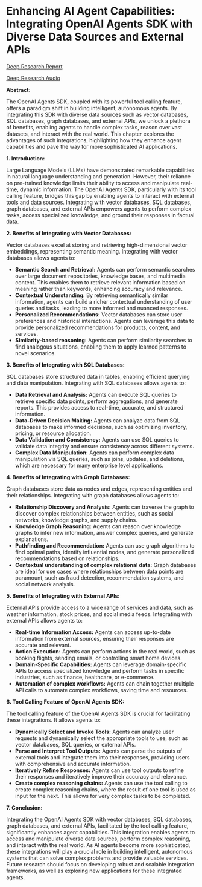 # Enhancing AI Agent Capabilities: Integrating OpenAI Agents SDK with Diverse Data Sources and External APIs

[Deep Research Report](https://g.co/gemini/share/6915140a090c)

[Deep Research Audio](https://g.co/gemini/share/758fdbe02978)

**Abstract:**

The OpenAI Agents SDK, coupled with its powerful tool calling feature, offers a paradigm shift in building intelligent, autonomous agents. By integrating this SDK with diverse data sources such as vector databases, SQL databases, graph databases, and external APIs, we unlock a plethora of benefits, enabling agents to handle complex tasks, reason over vast datasets, and interact with the real world. This chapter explores the advantages of such integrations, highlighting how they enhance agent capabilities and pave the way for more sophisticated AI applications.

**1. Introduction:**

Large Language Models (LLMs) have demonstrated remarkable capabilities in natural language understanding and generation. However, their reliance on pre-trained knowledge limits their ability to access and manipulate real-time, dynamic information. The OpenAI Agents SDK, particularly with its tool calling feature, bridges this gap by enabling agents to interact with external tools and data sources. Integrating with vector databases, SQL databases, graph databases, and external APIs empowers agents to perform complex tasks, access specialized knowledge, and ground their responses in factual data.

**2. Benefits of Integrating with Vector Databases:**

Vector databases excel at storing and retrieving high-dimensional vector embeddings, representing semantic meaning. Integrating with vector databases allows agents to:

* **Semantic Search and Retrieval:** Agents can perform semantic searches over large document repositories, knowledge bases, and multimedia content. This enables them to retrieve relevant information based on meaning rather than keywords, enhancing accuracy and relevance.
* **Contextual Understanding:** By retrieving semantically similar information, agents can build a richer contextual understanding of user queries and tasks, leading to more informed and nuanced responses.
* **Personalized Recommendations:** Vector databases can store user preferences and historical interactions. Agents can leverage this data to provide personalized recommendations for products, content, and services.
* **Similarity-based reasoning:** Agents can perform similarity searches to find analogous situations, enabling them to apply learned patterns to novel scenarios.

**3. Benefits of Integrating with SQL Databases:**

SQL databases store structured data in tables, enabling efficient querying and data manipulation. Integrating with SQL databases allows agents to:

* **Data Retrieval and Analysis:** Agents can execute SQL queries to retrieve specific data points, perform aggregations, and generate reports. This provides access to real-time, accurate, and structured information.
* **Data-Driven Decision Making:** Agents can analyze data from SQL databases to make informed decisions, such as optimizing inventory, pricing, or resource allocation.
* **Data Validation and Consistency:** Agents can use SQL queries to validate data integrity and ensure consistency across different systems.
* **Complex Data Manipulation:** Agents can perform complex data manipulation via SQL queries, such as joins, updates, and deletions, which are necessary for many enterprise level applications.

**4. Benefits of Integrating with Graph Databases:**

Graph databases store data as nodes and edges, representing entities and their relationships. Integrating with graph databases allows agents to:

* **Relationship Discovery and Analysis:** Agents can traverse the graph to discover complex relationships between entities, such as social networks, knowledge graphs, and supply chains.
* **Knowledge Graph Reasoning:** Agents can reason over knowledge graphs to infer new information, answer complex queries, and generate explanations.
* **Pathfinding and Recommendation:** Agents can use graph algorithms to find optimal paths, identify influential nodes, and generate personalized recommendations based on relationships.
* **Contextual understanding of complex relational data:** Graph databases are ideal for use cases where relationships between data points are paramount, such as fraud detection, recommendation systems, and social network analysis.

**5. Benefits of Integrating with External APIs:**

External APIs provide access to a wide range of services and data, such as weather information, stock prices, and social media feeds. Integrating with external APIs allows agents to:

* **Real-time Information Access:** Agents can access up-to-date information from external sources, ensuring their responses are accurate and relevant.
* **Action Execution:** Agents can perform actions in the real world, such as booking flights, sending emails, or controlling smart home devices.
* **Domain-Specific Capabilities:** Agents can leverage domain-specific APIs to access specialized knowledge and perform tasks in specific industries, such as finance, healthcare, or e-commerce.
* **Automation of complex workflows:** Agents can chain together multiple API calls to automate complex workflows, saving time and resources.

**6. Tool Calling Feature of OpenAI Agents SDK:**

The tool calling feature of the OpenAI Agents SDK is crucial for facilitating these integrations. It allows agents to:

* **Dynamically Select and Invoke Tools:** Agents can analyze user requests and dynamically select the appropriate tools to use, such as vector databases, SQL queries, or external APIs.
* **Parse and Interpret Tool Outputs:** Agents can parse the outputs of external tools and integrate them into their responses, providing users with comprehensive and accurate information.
* **Iteratively Refine Responses:** Agents can use tool outputs to refine their responses and iteratively improve their accuracy and relevance.
* **Create complex reasoning chains:** Agents can use the tool calling to create complex reasoning chains, where the result of one tool is used as input for the next. This allows for very complex tasks to be completed.

**7. Conclusion:**

Integrating the OpenAI Agents SDK with vector databases, SQL databases, graph databases, and external APIs, facilitated by the tool calling feature, significantly enhances agent capabilities. This integration enables agents to access and manipulate diverse data sources, perform complex reasoning, and interact with the real world. As AI agents become more sophisticated, these integrations will play a crucial role in building intelligent, autonomous systems that can solve complex problems and provide valuable services. Future research should focus on developing robust and scalable integration frameworks, as well as exploring new applications for these integrated agents.

